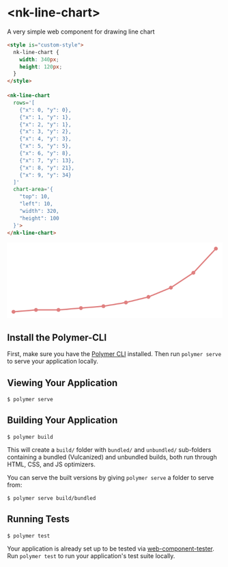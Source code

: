 # \<nk-line-chart\>

A very simple web component for drawing line chart

```html
<style is="custom-style">
  nk-line-chart {
    width: 340px;
    height: 120px;
  }
</style>

<nk-line-chart
  rows='[
    {"x": 0, "y": 0},
    {"x": 1, "y": 1},
    {"x": 2, "y": 1},
    {"x": 3, "y": 2},
    {"x": 4, "y": 3},
    {"x": 5, "y": 5},
    {"x": 6, "y": 8},
    {"x": 7, "y": 13},
    {"x": 8, "y": 21},
    {"x": 9, "y": 34}
  ]'
  chart-area='{
    "top": 10,
    "left": 10,
    "width": 320,
    "height": 100
  }'>
</nk-line-chart>
```

![Sample](https://raw.githubusercontent.com/naoak/nk-line-chart/master/sample.svg)

## Install the Polymer-CLI

First, make sure you have the [Polymer CLI](https://www.npmjs.com/package/polymer-cli) installed. Then run `polymer serve` to serve your application locally.

## Viewing Your Application

```
$ polymer serve
```

## Building Your Application

```
$ polymer build
```

This will create a `build/` folder with `bundled/` and `unbundled/` sub-folders
containing a bundled (Vulcanized) and unbundled builds, both run through HTML,
CSS, and JS optimizers.

You can serve the built versions by giving `polymer serve` a folder to serve
from:

```
$ polymer serve build/bundled
```

## Running Tests

```
$ polymer test
```

Your application is already set up to be tested via [web-component-tester](https://github.com/Polymer/web-component-tester). Run `polymer test` to run your application's test suite locally.
